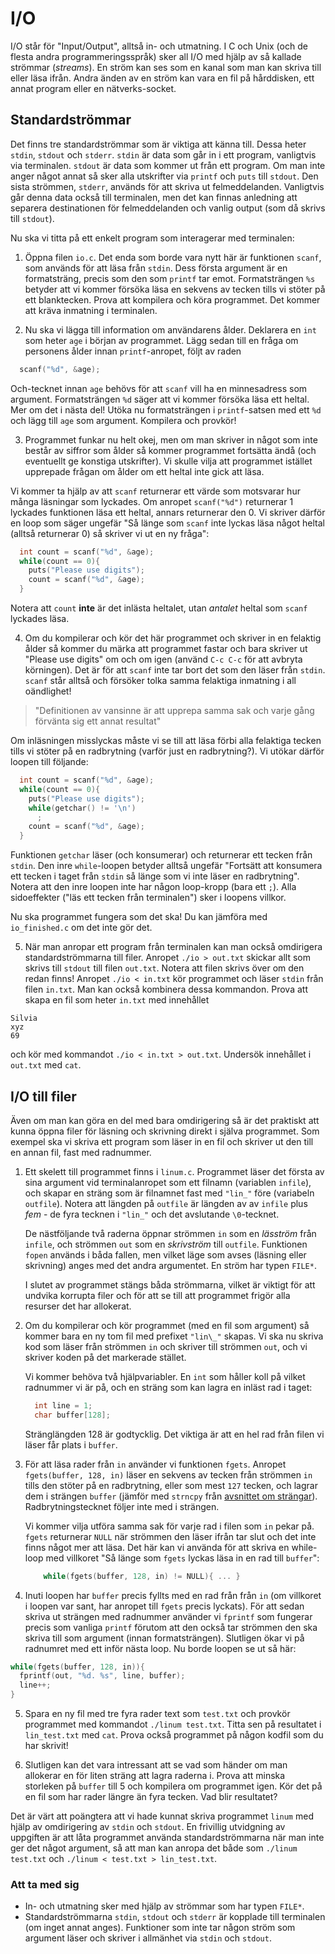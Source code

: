 I/O
===

I/O står för "Input/Output", alltså in- och utmatning. I C och
Unix (och de flesta andra programmeringsspråk) sker all I/O med
hjälp av så kallade strömmar (*streams*). En ström kan ses som en
kanal som man kan skriva till eller läsa ifrån. Andra änden av en
ström kan vara en fil på hårddisken, ett annat program eller en
nätverks-socket.

## Standardströmmar

Det finns tre standardströmmar som är viktiga att känna till.
Dessa heter `stdin`, `stdout` och `stderr`. `stdin` är data som
går in i ett program, vanligtvis via terminalen. `stdout` är data
som kommer ut från ett program. Om man inte anger något annat så
sker alla utskrifter via `printf` och `puts` till `stdout`. Den
sista strömmen, `stderr`, används för att skriva ut
felmeddelanden. Vanligtvis går denna data också till terminalen,
men det kan finnas anledning att separera destinationen för
felmeddelanden och vanlig output (som då skrivs till `stdout`).

Nu ska vi titta på ett enkelt program som interagerar med
terminalen:

1. Öppna filen `io.c`. Det enda som borde vara nytt här är
  funktionen `scanf`, som används för att läsa från `stdin`. Dess
  första argument är en formatsträng, precis som den som `printf`
  tar emot. Formatsträngen `%s` betyder att vi kommer försöka
  läsa en sekvens av tecken tills vi stöter på ett blanktecken.
  Prova att kompilera och köra programmet. Det kommer att kräva
  inmatning i terminalen.

2. Nu ska vi lägga till information om användarens ålder. Deklarera
  en `int` som heter `age` i början av programmet. Lägg sedan till
  en fråga om personens ålder innan `printf`-anropet, följt av raden

  ``` c
    scanf("%d", &age);
  ```

  Och-tecknet innan `age` behövs för att `scanf` vill ha en
  minnesadress som argument. Formatsträngen `%d` säger att vi
  kommer försöka läsa ett heltal. Mer om det i nästa del! Utöka nu
  formatsträngen i `printf`-satsen med ett `%d` och lägg till
  `age` som argument. Kompilera och provkör!

3. Programmet funkar nu helt okej, men om man skriver in något som
  inte består av siffror som ålder så kommer programmet fortsätta ändå
  (och eventuellt ge konstiga utskrifter). Vi skulle vilja att
  programmet istället upprepade frågan om ålder om ett heltal inte
  gick att läsa.

  Vi kommer ta hjälp av att `scanf` returnerar ett värde som
  motsvarar hur många läsningar som lyckades. Om anropet
  `scanf("%d")` returnerar 1 lyckades funktionen läsa ett heltal,
  annars returnerar den 0. Vi skriver därför en loop som säger
  ungefär "Så länge som `scanf` inte lyckas läsa något heltal
  (alltså returnerar 0) så skriver vi ut en ny fråga":

  ``` c
    int count = scanf("%d", &age);
    while(count == 0){
      puts("Please use digits");
      count = scanf("%d", &age);
    }
  ```

  Notera att `count` **inte** är det inlästa heltalet, utan
  *antalet* heltal som `scanf` lyckades läsa.

4. Om du kompilerar och kör det här programmet och skriver in en
  felaktig ålder så kommer du märka att programmet fastar och bara
  skriver ut "Please use digits" om och om igen (använd `C-c C-c`
  för att avbryta körningen). Det är för att `scanf` inte tar bort
  det som den läser från `stdin`. `scanf` står alltså och försöker
  tolka samma felaktiga inmatning i all oändlighet!

  > "Definitionen av vansinne är att upprepa samma sak och varje gång förvänta sig ett annat resultat"

  Om inläsningen misslyckas måste vi se till att läsa förbi alla
  felaktiga tecken tills vi stöter på en radbrytning (varför just
  en radbrytning?). Vi utökar därför loopen till följande:

  ``` c
    int count = scanf("%d", &age);
    while(count == 0){
      puts("Please use digits");
      while(getchar() != '\n')
        ;
      count = scanf("%d", &age);
    }
  ```

  Funktionen `getchar` läser (och konsumerar) och returnerar ett
  tecken från `stdin`. Den inre `while`-loopen betyder alltså
  ungefär "Fortsätt att konsumera ett tecken i taget från `stdin`
  så länge som vi inte läser en radbrytning". Notera att den inre
  loopen inte har någon loop-kropp (bara ett `;`). Alla
  sidoeffekter ("läs ett tecken från terminalen") sker i loopens
  villkor.

  Nu ska programmet fungera som det ska! Du kan jämföra med
  `io_finished.c` om det inte gör det.

5. När man anropar ett program från terminalen kan man också
  omdirigera standardströmmarna till filer. Anropet `./io >
  out.txt` skickar allt som skrivs till `stdout` till filen
  `out.txt`. Notera att filen skrivs över om den redan finns!
  Anropet `./io < in.txt` kör programmet och läser `stdin` från
  filen `in.txt`. Man kan också kombinera dessa kommandon. Prova
  att skapa en fil som heter `in.txt` med innehållet

  ```
  Silvia
  xyz
  69
  ```

  och kör med kommandot `./io < in.txt > out.txt`. Undersök
  innehållet i `out.txt` med `cat`.

## I/O till filer

Även om man kan göra en del med bara omdirigering så är det
praktiskt att kunna öppna filer för läsning och skrivning direkt i
själva programmet. Som exempel ska vi skriva ett program som läser
in en fil och skriver ut den till en annan fil, fast med
radnummer.

1. Ett skelett till programmet finns i `linum.c`. Programmet läser
   det första av sina argument vid terminalanropet som ett filnamn
   (variablen `infile`), och skapar en sträng som är filnamnet
   fast med `"lin_"` före (variabeln `outfile`). Notera att
   längden på `outfile` är längden av av `infile` plus *fem* - de
   fyra tecknen i `"lin_"` och det avslutande `\0`-tecknet.

   De nästföljande två raderna öppnar strömmen `in` som en
   *läsström* från `infile`, och strömmen `out` som en
   *skrivström* till `outfile`. Funktionen `fopen` används i båda
   fallen, men vilket läge som avses (läsning eller skrivning)
   anges med det andra argumentet. En ström har typen `FILE*`.

   I slutet av programmet stängs båda strömmarna, vilket är
   viktigt för att undvika korrupta filer och för att se till att
   programmet frigör alla resurser det har allokerat.

2. Om du kompilerar och kör programmet (med en fil som argument)
   så kommer bara en ny tom fil med prefixet `"lin\_"` skapas. Vi
   ska nu skriva kod som läser från strömmen `in` och skriver till
   strömmen `out`, och vi skriver koden på det markerade stället.

   Vi kommer behöva två hjälpvariabler. En `int` som håller koll på
   vilket radnummer vi är på, och en sträng som kan lagra en inläst rad
   i taget:

   ``` c
     int line = 1;
     char buffer[128];
   ```

   Stränglängden 128 är godtycklig. Det viktiga är att en hel rad
   från filen vi läser får plats i `buffer`.

3. För att läsa rader från `in` använder vi funktionen `fgets`.
   Anropet `fgets(buffer, 128, in)` läser en sekvens av tecken
   från strömmen `in` tills den stöter på en radbrytning, eller
   som mest `127` tecken, och lagrar dem i strängen `buffer`
   (jämför med `strncpy` från
   [avsnittet om strängar](../strings)). Radbrytningstecknet
   följer inte med i strängen.

   Vi kommer vilja utföra samma sak för varje rad i filen som `in`
   pekar på. `fgets` returnerar `NULL` när strömmen den läser
   ifrån tar slut och det inte finns något mer att läsa. Det här
   kan vi använda för att skriva en while-loop med villkoret "Så
   länge som `fgets` lyckas läsa in en rad till `buffer`":

   ``` c
       while(fgets(buffer, 128, in) != NULL){ ... }
   ```

4. Inuti loopen har `buffer` precis fyllts med en rad från från
  `in` (om villkoret i loopen var sant, har anropet till `fgets`
  precis lyckats). För att sedan skriva ut strängen med radnummer
  använder vi `fprintf` som fungerar precis som vanliga `printf`
  förutom att den också tar strömmen den ska skriva till som
  argument (innan formatsträngen). Slutligen ökar vi på radnumret
  med ett inför nästa loop. Nu borde loopen se ut så här:

  ``` c
  while(fgets(buffer, 128, in)){
    fprintf(out, "%d. %s", line, buffer);
    line++;
  }
  ```

5. Spara en ny fil med tre fyra rader text som `test.txt` och
   provkör programmet med kommandot `./linum test.txt`. Titta sen
   på resultatet i `lin_test.txt` med `cat`. Prova också
   programmet på någon kodfil som du har skrivit!

6. Slutligen kan det vara intressant att se vad som händer om man
   allokerar en för liten sträng att lagra raderna i. Prova att
   minska storleken på `buffer` till 5 och kompilera om programmet
   igen. Kör det på en fil som har rader längre än fyra tecken. Vad
   blir resultatet?

Det är värt att poängtera att vi hade kunnat skriva programmet
`linum` med hjälp av omdirigering av `stdin` och `stdout`. En
frivillig utvidgning av uppgiften är att låta programmet använda
standardströmmarna när man inte ger det något argument, så att man kan
anropa det både som `./linum test.txt` och `./linum < test.txt > lin_test.txt`.

### Att ta med sig

* In- och utmatning sker med hjälp av strömmar som har typen
  `FILE*`.
* Standardströmmarna `stdin`, `stdout` och `stderr` är kopplade
  till terminalen (om inget annat anges). Funktioner som inte tar
  någon ström som argument läser och skriver i allmänhet via
  `stdin` och `stdout`.
